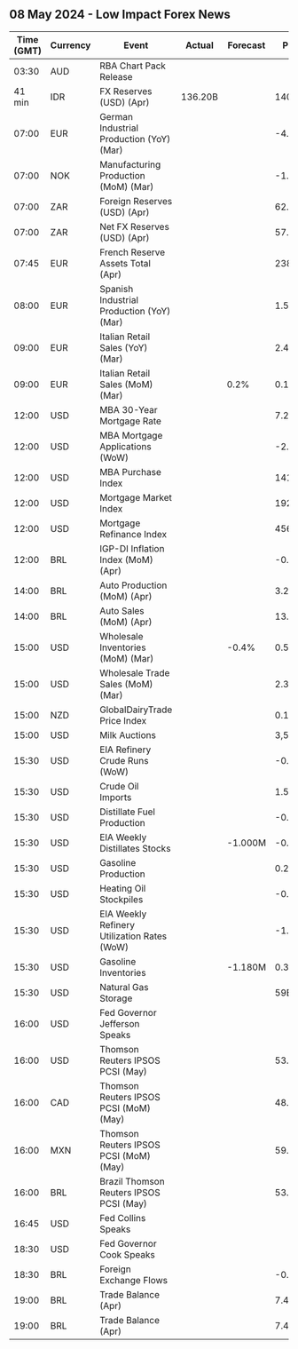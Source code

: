 ## 08 May 2024 - Low Impact Forex News

| Time (GMT) | Currency | Event | Actual | Forecast | Previous |
|------|----------|-------|--------|----------|----------|
| 03:30 | AUD | RBA Chart Pack Release |  |  |  |
| 41 min | IDR | FX Reserves (USD) (Apr) | 136.20B |  | 140.40B |
| 07:00 | EUR | German Industrial Production (YoY) (Mar) |  |  | -4.76% |
| 07:00 | NOK | Manufacturing Production (MoM) (Mar) |  |  | -1.1% |
| 07:00 | ZAR | Foreign Reserves (USD) (Apr) |  |  | 62.32B |
| 07:00 | ZAR | Net FX Reserves (USD) (Apr) |  |  | 57.513B |
| 07:45 | EUR | French Reserve Assets Total (Apr) |  |  | 238,902.0M |
| 08:00 | EUR | Spanish Industrial Production (YoY) (Mar) |  |  | 1.5% |
| 09:00 | EUR | Italian Retail Sales (YoY) (Mar) |  |  | 2.4% |
| 09:00 | EUR | Italian Retail Sales (MoM) (Mar) |  | 0.2% | 0.1% |
| 12:00 | USD | MBA 30-Year Mortgage Rate |  |  | 7.29% |
| 12:00 | USD | MBA Mortgage Applications (WoW) |  |  | -2.3% |
| 12:00 | USD | MBA Purchase Index |  |  | 141.7 |
| 12:00 | USD | Mortgage Market Index |  |  | 192.1 |
| 12:00 | USD | Mortgage Refinance Index |  |  | 456.9 |
| 12:00 | BRL | IGP-DI Inflation Index (MoM) (Apr) |  |  | -0.30% |
| 14:00 | BRL | Auto Production (MoM) (Apr) |  |  | 3.2% |
| 14:00 | BRL | Auto Sales (MoM) (Apr) |  |  | 13.6% |
| 15:00 | USD | Wholesale Inventories (MoM) (Mar) |  | -0.4% | 0.5% |
| 15:00 | USD | Wholesale Trade Sales (MoM) (Mar) |  |  | 2.3% |
| 15:00 | NZD | GlobalDairyTrade Price Index |  |  | 0.1% |
| 15:00 | USD | Milk Auctions |  |  | 3,590.0 |
| 15:30 | USD | EIA Refinery Crude Runs (WoW) |  |  | -0.230M |
| 15:30 | USD | Crude Oil Imports |  |  | 1.536M |
| 15:30 | USD | Distillate Fuel Production |  |  | -0.271M |
| 15:30 | USD | EIA Weekly Distillates Stocks |  | -1.000M | -0.732M |
| 15:30 | USD | Gasoline Production |  |  | 0.254M |
| 15:30 | USD | Heating Oil Stockpiles |  |  | -0.179M |
| 15:30 | USD | EIA Weekly Refinery Utilization Rates (WoW) |  |  | -1.0% |
| 15:30 | USD | Gasoline Inventories |  | -1.180M | 0.344M |
| 15:30 | USD | Natural Gas Storage |  |  | 59B |
| 16:00 | USD | Fed Governor Jefferson Speaks |  |  |  |
| 16:00 | USD | Thomson Reuters IPSOS PCSI (May) |  |  | 53.44 |
| 16:00 | CAD | Thomson Reuters IPSOS PCSI (MoM) (May) |  |  | 48.02 |
| 16:00 | MXN | Thomson Reuters IPSOS PCSI (MoM) (May) |  |  | 59.82 |
| 16:00 | BRL | Brazil Thomson Reuters IPSOS PCSI (May) |  |  | 53.31 |
| 16:45 | USD | Fed Collins Speaks |  |  |  |
| 18:30 | USD | Fed Governor Cook Speaks |  |  |  |
| 18:30 | BRL | Foreign Exchange Flows |  |  | -0.905B |
| 19:00 | BRL | Trade Balance (Apr) |  |  | 7.48B |
| 19:00 | BRL | Trade Balance (Apr) |  |  | 7.48B |
